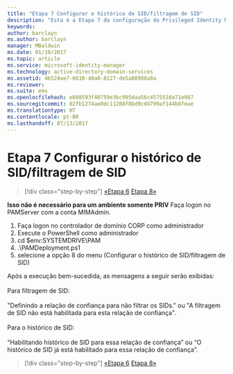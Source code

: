 ```yaml
---
title: "Etapa 7 Configurar o histórico de SID/filtragem de SID"
description: "Esta é a Etapa 7 da configuração do Privileged Identity Manager com scripts. Essa etapa aborda a configuração de filtragem e histórico do SID."
keywords: 
author: barclayn
ms.author: barclayn
manager: MBaldwin
ms.date: 01/10/2017
ms.topic: article
ms.service: microsoft-identity-manager
ms.technology: active-directory-domain-services
ms.assetid: 4b524ae7-6610-40a0-8127-de5a08988a8a
ms.reviewer: 
ms.suite: ems
ms.openlocfilehash: e608593f40759e3bc995daa56c4575510a71e987
ms.sourcegitcommit: 02fb1274ae0dc11288f8bd9cd4799af144b8feae
ms.translationtype: HT
ms.contentlocale: pt-BR
ms.lasthandoff: 07/13/2017
---
```

# <a name="step-7-set-up-sid-historysid-filtering"></a>Etapa 7 Configurar o histórico de SID/filtragem de SID

>[!div class="step-by-step"]
[«Etapa 6](sp1-step6-setup-pam-trust.md)
[Etapa 8»](sp1-step8-pam-deployment-verification.md)

**Isso não é necessário para um ambiente somente PRIV** Faça logon no PAMServer com a conta MIMAdmin.

1. Faça logon no controlador de domínio CORP como administrador
2. Execute o PowerShell como administrador
3. cd $env:SYSTEMDRIVE\PAM
4. .\PAMDeployment.ps1
5. selecione a opção 8 do menu (Configurar o histórico de SID/filtragem de SID)

Após a execução bem-sucedida, as mensagens a seguir serão exibidas:<br/></br>
Para filtragem de SID: <br/></br>
"Definindo a relação de confiança para não filtrar os SIDs." ou "A filtragem de SID não está habilitada para esta relação de confiança". </br></br>
Para o histórico de SID: </br></br>
“Habilitando histórico de SID para essa relação de confiança” ou “O histórico de SID já está habilitado para essa relação de confiança”.

>[!div class="step-by-step"]
[«Etapa 6](sp1-step6-setup-pam-trust.md)
[Etapa 8»](sp1-step8-pam-deployment-verification.md)
